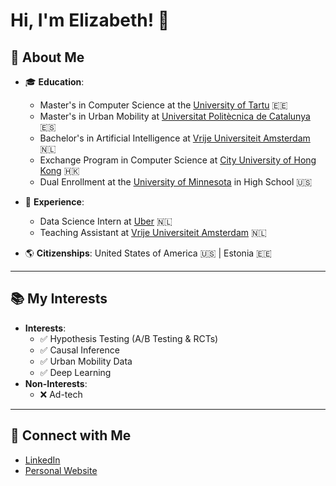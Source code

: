 # Hi, I'm Elizabeth! 👋  

## 🌟 About Me  
- 🎓 **Education**:  
  - Master's in Computer Science at the [University of Tartu](https://ut.ee/en) 🇪🇪  
  - Master's in Urban Mobility at [Universitat Politècnica de Catalunya](https://www.upc.edu/en) 🇪🇸
  - Bachelor's in Artificial Intelligence at [Vrije Universiteit Amsterdam](https://vu.nl/nl) 🇳🇱  
  - Exchange Program in Computer Science at [City University of Hong Kong](https://www.cityu.edu.hk/) 🇭🇰
  - Dual Enrollment at the [University of Minnesota](https://twin-cities.umn.edu/) in High School 🇺🇸

- 💼 **Experience**:  
  - Data Science Intern at [Uber](https://www.uber.com/) 🇳🇱 
  - Teaching Assistant at [Vrije Universiteit Amsterdam](https://vu.nl/nl) 🇳🇱  
- 🌎 **Citizenships**: United States of America 🇺🇸 | Estonia 🇪🇪  

---

## 📚 My Interests   
- **Interests**:  
  - ✅ Hypothesis Testing (A/B Testing & RCTs)
  - ✅ Causal Inference  
  - ✅ Urban Mobility Data  
  - ✅ Deep Learning
- **Non-Interests**:  
  - ❌ Ad-tech  

---

## 🔗 Connect with Me  
- [LinkedIn](https://www.linkedin.com/in/elizabeth-dwenger/)  
- [Personal Website](https://elizabeth-dwenger.github.io/)  
